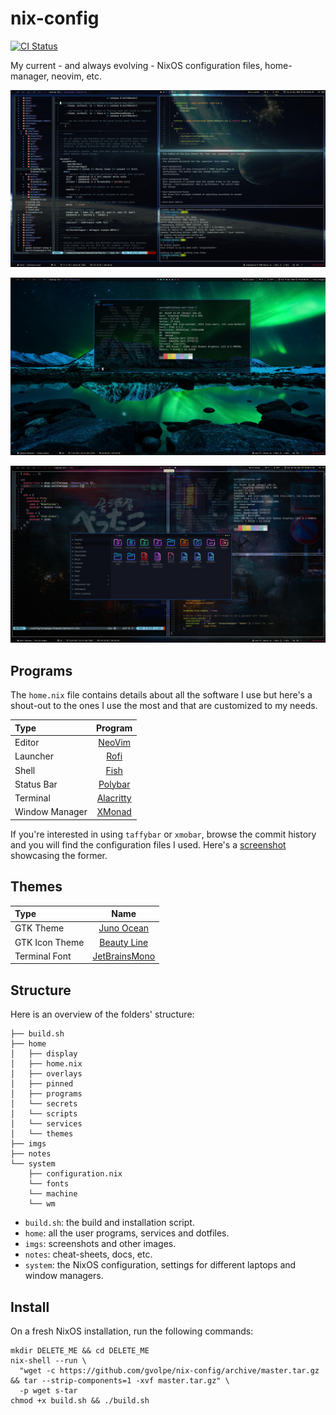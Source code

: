 nix-config
==========

[![CI Status](https://github.com/gvolpe/nix-config/workflows/NixOS/badge.svg)](https://github.com/gvolpe/nix-config/actions)

My current - and always evolving - NixOS configuration files, home-manager, neovim, etc.

![desktop](imgs/desktop-1.jpg)

![amd](imgs/amd.jpg)

![themes](imgs/theme.jpg)

## Programs

The `home.nix` file contains details about all the software I use but here's a shout-out to the ones I use the most and that are customized to my needs.

| Type           | Program      |
| :------------- | :----------: |
| Editor         | [NeoVim](https://neovim.io/) |
| Launcher       | [Rofi](https://github.com/davatorium/rofi) |
| Shell          | [Fish](https://fishshell.com/) |
| Status Bar     | [Polybar](https://polybar.github.io/) |
| Terminal       | [Alacritty](https://github.com/alacritty/alacritty) |
| Window Manager | [XMonad](https://xmonad.org/) |

If you're interested in using `taffybar` or `xmobar`, browse the commit history and you will find the configuration files I used. Here's a [screenshot](imgs/taffybar.png) showcasing the former.

## Themes

| Type           | Name      |
| :------------- | :----------: |
| GTK Theme      | [Juno Ocean](https://github.com/EliverLara/Juno) |
| GTK Icon Theme | [Beauty Line](https://www.gnome-look.org/p/1425426/) |
| Terminal Font  | [JetBrainsMono](https://www.jetbrains.com/lp/mono/) |

## Structure

Here is an overview of the folders' structure:

```
├── build.sh
├── home
│   ├── display
│   ├── home.nix
│   ├── overlays
│   ├── pinned
│   ├── programs
│   └── secrets
│   └── scripts
│   └── services
│   └── themes
├── imgs
├── notes
└── system
    ├── configuration.nix
    └── fonts
    └── machine
    └── wm
```

- `build.sh`: the build and installation script.
- `home`: all the user programs, services and dotfiles.
- `imgs`: screenshots and other images.
- `notes`: cheat-sheets, docs, etc.
- `system`: the NixOS configuration, settings for different laptops and window managers.

## Install

On a fresh NixOS installation, run the following commands:

```shell
mkdir DELETE_ME && cd DELETE_ME
nix-shell --run \
  "wget -c https://github.com/gvolpe/nix-config/archive/master.tar.gz && tar --strip-components=1 -xvf master.tar.gz" \
  -p wget s-tar
chmod +x build.sh && ./build.sh
```
